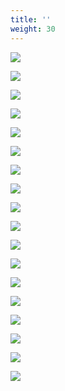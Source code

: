 ```yaml
---
title: ''
weight: 30
---
```


<p>
<img src="/image0.jpg">
</p>

<p>
<img src="/image1.jpg">
</p>

<p>
<img src="/image2.jpg">
</p>

<p>
<img src="/image3.jpg">
</p>

<p>
<img src="/image4.jpg">
</p>

<p>
<img src="/image5.jpg">
</p>

<p>
<img src="/image6.jpg">
</p>

<p>
<img src="/image7.jpg">
</p>

<p>
<img src="/image8.jpg">
</p>

<p>
<img src="/image9.jpg">
</p>

<p>
<img src="/image10.jpg">
</p>

<p>
<img src="/image11.jpg">
</p>

<p>
<img src="/image12.jpg">
</p>

<p>
<img src="/image13.jpg">
</p>

<p>
<img src="/image14.jpg">
</p>

<p>
<img src="/image15.jpg">
</p>

<p>
<img src="/image16.jpg">
</p>

<p>
<img src="/image17.jpeg">
</p>
